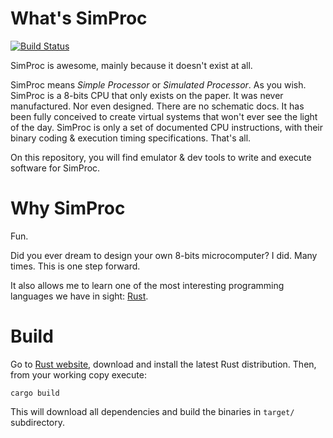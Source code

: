 # What's SimProc

[![Build Status](https://travis-ci.org/apoloval/simproc.svg?branch=master)](https://travis-ci.org/apoloval/simproc)

SimProc is awesome, mainly because it doesn't exist at all. 

SimProc means _Simple Processor_ or _Simulated Processor_. As you wish. 
SimProc is a 8-bits CPU that only exists on the paper. It was never 
manufactured. Nor even designed. There are no schematic docs. It has
been fully conceived to create virtual systems that won't ever see the
light of the day. SimProc is only a set of documented CPU instructions,
with their binary coding & execution timing specifications. That's all.

On this repository, you will find emulator & dev tools to write and 
execute software for SimProc. 

# Why SimProc

Fun. 

Did you ever dream to design your own 8-bits microcomputer? I did. Many 
times. This is one step forward. 

It also allows me to learn one of the most interesting programming languages
we have in sight: [Rust](http://rust-lang.org/). 

# Build

Go to [Rust website](http://rust-lang.org/), download and install the latest 
Rust distribution. Then, from your working copy execute:

```
cargo build
```

This will download all dependencies and build the binaries in `target/` 
subdirectory. 
